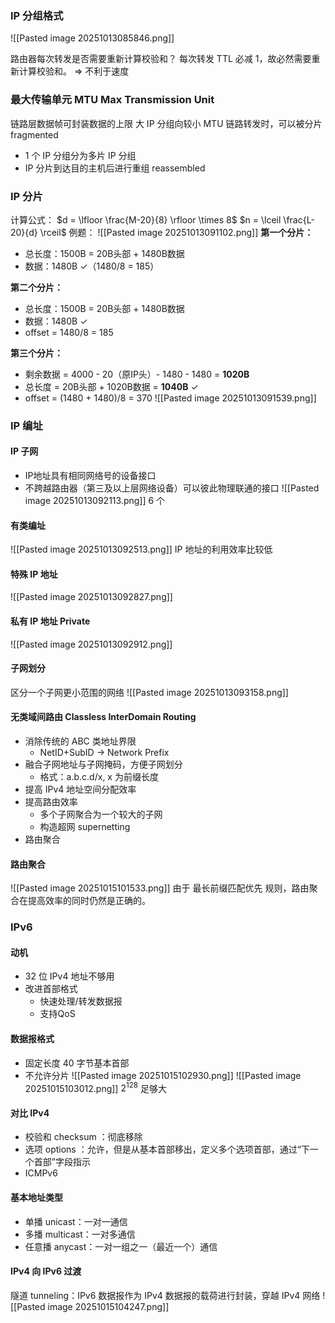 ### IP 分组格式
![[Pasted image 20251013085846.png]]

路由器每次转发是否需要重新计算校验和？
每次转发 TTL 必减 1，故必然需要重新计算校验和。
$\Longrightarrow$ 不利于速度

### 最大传输单元 MTU Max Transmission Unit

链路层数据帧可封装数据的上限
大 IP 分组向较小 MTU 链路转发时，可以被分片 fragmented
- 1 个 IP 分组分为多片 IP 分组
- IP 分片到达目的主机后进行重组 reassembled

### IP 分片
计算公式：
$d = \lfloor \frac{M-20}{8} \rfloor \times 8$ 
$n = \lceil \frac{L-20}{d} \rceil$ 
例题：
![[Pasted image 20251013091102.png]]
**第一个分片：**

- 总长度：1500B = 20B头部 + 1480B数据
- 数据：1480B ✓（1480/8 = 185）

**第二个分片：**

- 总长度：1500B = 20B头部 + 1480B数据
- 数据：1480B ✓
- offset = 1480/8 = 185

**第三个分片：**

- 剩余数据 = 4000 - 20（原IP头）- 1480 - 1480 = **1020B**
- 总长度 = 20B头部 + 1020B数据 = **1040B** ✓
- offset = (1480 + 1480)/8 = 370
![[Pasted image 20251013091539.png]]
### IP 编址

#### IP 子网
- IP地址具有相同网络号的设备接口
- 不跨越路由器（第三及以上层网络设备）可以彼此物理联通的接口
![[Pasted image 20251013092113.png]]
6 个

#### 有类编址
![[Pasted image 20251013092513.png]]
IP 地址的利用效率比较低
#### 特殊 IP 地址
![[Pasted image 20251013092827.png]]
#### 私有 IP 地址  Private
![[Pasted image 20251013092912.png]]

#### 子网划分
区分一个子网更小范围的网络
![[Pasted image 20251013093158.png]]
#### 无类域间路由 Classless InterDomain Routing
- 消除传统的 ABC 类地址界限
	- NetID+SubID -> Network Prefix
- 融合子网地址与子网掩码，方便子网划分
	- 格式：a.b.c.d/x, x 为前缀长度
- 提高 IPv4 地址空间分配效率
- 提高路由效率
	- 多个子网聚合为一个较大的子网
	- 构造超网 supernetting
- 路由聚合

#### 路由聚合
![[Pasted image 20251015101533.png]]
由于 最长前缀匹配优先 规则，路由聚合在提高效率的同时仍然是正确的。

### IPv6
#### 动机
- 32 位 IPv4 地址不够用
- 改进首部格式
	- 快速处理/转发数据报
	- 支持QoS

#### 数据报格式
- 固定长度 40 字节基本首部
- 不允许分片
![[Pasted image 20251015102930.png]]
![[Pasted image 20251015103012.png]]
$2^{128}$ 足够大

#### 对比 IPv4
- 校验和 checksum ：彻底移除
- 选项 options ：允许，但是从基本首部移出，定义多个选项首部，通过“下一个首部”字段指示
- ICMPv6

#### 基本地址类型
- 单播 unicast：一对一通信
- 多播 multicast：一对多通信
- 任意播 anycast：一对一组之一（最近一个）通信

#### IPv4 向 IPv6 过渡
隧道 tunneling：IPv6 数据报作为 IPv4 数据报的载荷进行封装，穿越 IPv4 网络
![[Pasted image 20251015104247.png]]
